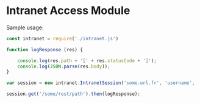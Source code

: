 Intranet Access Module
===
Sample usage:
```javascript
const intranet = require('./intranet.js')

function logResponse (res) {

	console.log(res.path + '[' + res.statusCode + ']');
	console.log(JSON.parse(res.body));
}

var session = new intranet.IntranetSession('some.url.fr', 'username', 'password');

session.get('/some/rest/path').then(logResponse);
```
